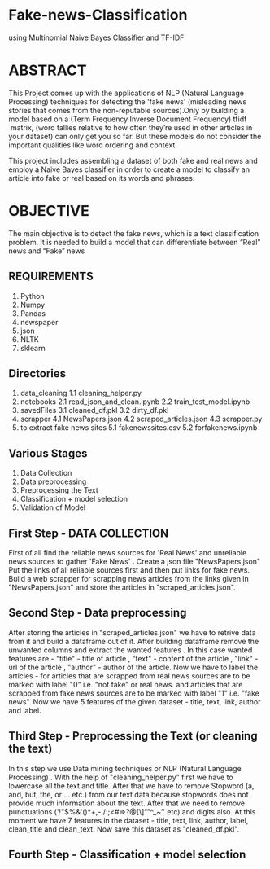# Fake-news-Classification
using Multinomial Naive Bayes Classifier and TF-IDF

# ABSTRACT    
This Project comes up with the applications of NLP (Natural Language Processing) techniques for detecting the 'fake news' (misleading news stories that comes from the non-reputable sources).Only by building a model based on a (Term Frequency Inverse Document Frequency) tfidf  matrix, (word tallies relative to how often they’re used in other articles in your dataset) can only get you so far. But these models do not consider the important qualities like word ordering and context. 

This project includes assembling a dataset of both fake and real news and employ a Naive Bayes classifier in order to create a model to classify an article into fake or real based on its words and phrases.

# OBJECTIVE
The main objective is to detect the fake news, which is a text classification problem. It is needed to build a model that can differentiate between “Real” news and “Fake” news

## REQUIREMENTS
1. Python
2. Numpy
3. Pandas
4. newspaper 
5. json
6. NLTK
7. sklearn 

## Directories
1. data_cleaning 
    1.1 cleaning_helper.py
2. notebooks
    2.1 read_json_and_clean.ipynb
    2.2 train_test_model.ipynb
3. savedFiles
    3.1 cleaned_df.pkl
    3.2 dirty_df.pkl
4. scrapper
    4.1 NewsPapers.json
    4.2 scraped_articles.json
    4.3 scrapper.py
5. to extract fake news sites
    5.1 fakenewssites.csv
    5.2 forfakenews.ipynb
    
## Various Stages 
1. Data Collection
2. Data preprocessing 
3. Preprocessing the Text
4. Classification + model selection
5. Validation of Model
    
    
## First Step - DATA COLLECTION

First of all find the reliable news sources for 'Real News' and unreliable news sources to gather 'Fake News' .
Create a json file "NewsPapers.json" Put the links of all reliable sources first and then put links for fake news.
Build a web scrapper for scrapping news articles from the links given in "NewsPapers.json" and store the articles in "scraped_articles.json".

## Second Step - Data preprocessing

After storing the articles in "scraped_articles.json" we have to retrive data from it and build a dataframe out of it.
After building dataframe remove the unwanted columns and extract the wanted features . 
In this case wanted features are - "title" - title of article , "text" - content of the article , "link" - url of the article , "author" - author of the article.
Now we have to label the articles - for articles that are scrapped from real news sources are to be marked with label "0" i.e. "not fake" or real news.
and articles that are scrapped from fake news sources are to be marked with label "1" i.e. "fake news".
Now we have 5 features of the given dataset - title, text, link, author and label.

## Third Step - Preprocessing the Text (or cleaning the text)

In this step we use Data mining techniques or NLP (Natural Language Processing) .
With the help of "cleaning_helper.py" first we have to lowercase all the text and title.
After that we have to remove Stopword (a, and, but, the, or ... etc.) from our text data because stopwords does not provide much information about the text.
After that we need to remove punctuations ('!"$%&\'()*+,-./:;<#=>?@[\\]“”^_~’' etc) and digits also.
At this moment we have 7 features in the dataset - title, text, link, author, label, clean_title and clean_text.
Now save this dataset as "cleaned_df.pkl".

## Fourth Step - Classification + model selection


